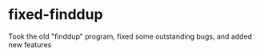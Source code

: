 # fixed-finddup
Took the old "finddup" program, fixed some outstanding bugs, and added new features
